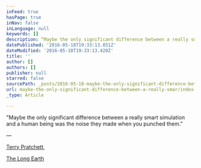 ```yaml
---
inFeed: true
hasPage: true
inNav: false
inLanguage: null
keywords: []
description: “Maybe the only significant difference between a really smart simulation and a human being was the noise they made when you punched them.”
datePublished: '2016-05-18T19:33:13.851Z'
dateModified: '2016-05-18T19:33:13.420Z'
title: ''
author: []
authors: []
publisher: null
starred: false
sourcePath: _posts/2016-05-18-maybe-the-only-significant-difference-between-a-really-smar.md
url: maybe-the-only-significant-difference-between-a-really-smar/index.html
_type: Article

---
```

"Maybe the only significant difference between a really smart simulation and a human being was the noise they made when you punched them."

―

[Terry Pratchett,][0]

[The Long Earth][1]

[0]: http://www.goodreads.com/author/show/1654.Terry_Pratchett
[1]: http://www.goodreads.com/work/quotes/18164154